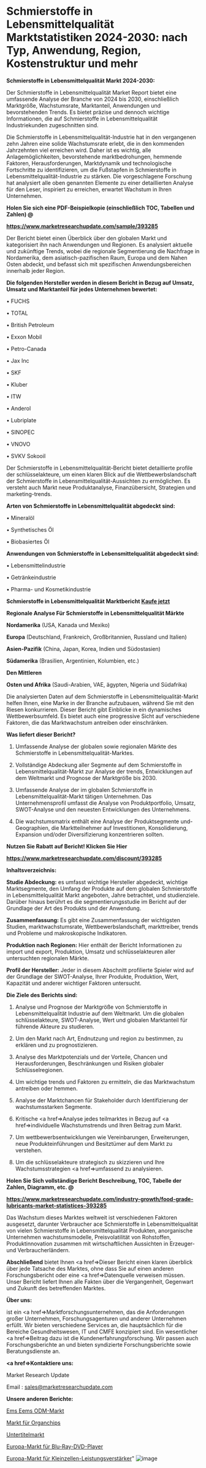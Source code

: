 # Schmierstoffe in Lebensmittelqualität Marktstatistiken 2024-2030: nach Typ, Anwendung, Region, Kostenstruktur und mehr

<strong>Schmierstoffe in Lebensmittelqualität Markt 2024-2030:</strong>

Der Schmierstoffe in Lebensmittelqualität Market Report bietet eine umfassende Analyse der Branche von 2024 bis 2030, einschließlich Marktgröße, Wachstumsrate, Marktanteil, Anwendungen und bevorstehenden Trends. Es bietet präzise und dennoch wichtige Informationen, die auf Schmierstoffe in Lebensmittelqualität Industriekunden zugeschnitten sind.

Die Schmierstoffe in Lebensmittelqualität-Industrie hat in den vergangenen zehn Jahren eine solide Wachstumsrate erlebt, die in den kommenden Jahrzehnten viel erreichen wird. Daher ist es wichtig, alle Anlagemöglichkeiten, bevorstehende marktbedrohungen, hemmende Faktoren, Herausforderungen, Marktdynamik und technologische Fortschritte zu identifizieren, um die Fußstapfen in Schmierstoffe in Lebensmittelqualität-Industrie zu stärken. Die vorgeschlagene Forschung hat analysiert alle oben genannten Elemente zu einer detaillierten Analyse für den Leser, inspiriert zu erreichen, erwartet Wachstum in Ihren Unternehmen.



<strong>Holen Sie sich eine PDF-Beispielkopie (einschließlich TOC, Tabellen und Zahlen) @
</strong>

<strong><a href=https://www.marketresearchupdate.com/sample/393285>

<strong>https://www.marketresearchupdate.com/sample/393285</u></font></a></strong></strong>

Der Bericht bietet einen Überblick über den globalen Markt und kategorisiert ihn nach Anwendungen und Regionen. Es analysiert aktuelle und zukünftige Trends, wobei die regionale Segmentierung die Nachfrage in Nordamerika, dem asiatisch-pazifischen Raum, Europa und dem Nahen Osten abdeckt, und befasst sich mit spezifischen Anwendungsbereichen innerhalb jeder Region.



<strong>Die folgenden Hersteller werden in diesem Bericht in Bezug auf Umsatz, Umsatz und Marktanteil für jedes Unternehmen bewertet:</strong>

• FUCHS

• TOTAL

• British Petroleum

• Exxon Mobil

• Petro-Canada

• Jax Inc

• SKF

• Kluber

• ITW

• Anderol

• Lubriplate

• SINOPEC

• VNOVO

• SVKV Sokooil

Der Schmierstoffe in Lebensmittelqualität-Bericht bietet detaillierte profile der schlüsselakteure, um einen klaren Blick auf die Wettbewerbslandschaft der Schmierstoffe in Lebensmittelqualität-Aussichten zu ermöglichen. Es versteht auch Markt neue Produktanalyse, Finanzübersicht, Strategien und marketing-trends.



<strong>Arten von Schmierstoffe in Lebensmittelqualität abgedeckt sind:</strong>

• Mineralöl

• Synthetisches Öl

• Biobasiertes Öl



<strong>Anwendungen von Schmierstoffe in Lebensmittelqualität abgedeckt sind:</strong>

• Lebensmittelindustrie

• Getränkeindustrie

• Pharma- und Kosmetikindustrie



<strong>Schmierstoffe in Lebensmittelqualität Marktbericht <a href=https://www.marketresearchupdate.com/buynow/393285>Kaufe jetzt</a></strong>



<strong>Regionale Analyse Für Schmierstoffe in Lebensmittelqualität Märkte</strong>



<strong>Nordamerika</strong> (USA, Kanada und Mexiko)



<strong>Europa</strong> (Deutschland, Frankreich, Großbritannien, Russland und Italien)



<strong>Asien-Pazifik</strong> (China, Japan, Korea, Indien und Südostasien)



<strong>Südamerika</strong> (Brasilien, Argentinien, Kolumbien, etc.)



<strong>Den Mittleren</strong> 

<strong>Osten und Afrika</strong> (Saudi-Arabien, VAE, ägypten, Nigeria und Südafrika)

Die analysierten Daten auf dem Schmierstoffe in Lebensmittelqualität-Markt helfen Ihnen, eine Marke in der Branche aufzubauen, während Sie mit den Riesen konkurrieren. Dieser Bericht gibt Einblicke in ein dynamisches Wettbewerbsumfeld. Es bietet auch eine progressive Sicht auf verschiedene Faktoren, die das Marktwachstum antreiben oder einschränken.



<strong>Was liefert dieser Bericht?</strong>

1. Umfassende Analyse der globalen sowie regionalen Märkte des Schmierstoffe in Lebensmittelqualität-Marktes.

2. Vollständige Abdeckung aller Segmente auf dem Schmierstoffe in Lebensmittelqualität-Markt zur Analyse der trends, Entwicklungen auf dem Weltmarkt und Prognose der Marktgröße bis 2030.

3. Umfassende Analyse der im globalen Schmierstoffe in Lebensmittelqualität-Markt tätigen Unternehmen. Das Unternehmensprofil umfasst die Analyse von Produktportfolio, Umsatz, SWOT-Analyse und den neuesten Entwicklungen des Unternehmens.

4. Die wachstumsmatrix enthält eine Analyse der Produktsegmente und-Geographien, die Marktteilnehmer auf Investitionen, Konsolidierung, Expansion und/oder Diversifizierung konzentrieren sollten.



<strong>Nutzen Sie Rabatt auf Bericht! Klicken Sie Hier
</strong>

<strong><a href=https://www.marketresearchupdate.com/discount/393285>https://www.marketresearchupdate.com/discount/393285</b></u></font></strong></a>



<strong>Inhaltsverzeichnis:</strong>



<strong>Studie Abdeckung:</strong> es umfasst wichtige Hersteller abgedeckt, wichtige Marktsegmente, den Umfang der Produkte auf dem globalen Schmierstoffe in Lebensmittelqualität Markt angeboten, Jahre betrachtet, und studienziele. Darüber hinaus berührt es die segmentierungsstudie im Bericht auf der Grundlage der Art des Produkts und der Anwendung.



<strong>Zusammenfassung:</strong> Es gibt eine Zusammenfassung der wichtigsten Studien, marktwachstumsrate, Wettbewerbslandschaft, markttreiber, trends und Probleme und makroskopische Indikatoren.



<strong>Produktion nach Regionen:</strong> Hier enthält der Bericht Informationen zu import und export, Produktion, Umsatz und schlüsselakteuren aller untersuchten regionalen Märkte.



<strong>Profil der Hersteller:</strong> Jeder in diesem Abschnitt profilierte Spieler wird auf der Grundlage der SWOT-Analyse, Ihrer Produkte, Produktion, Wert, Kapazität und anderer wichtiger Faktoren untersucht.



<strong>Die Ziele des Berichts sind:</strong>

1) Analyse und Prognose der Marktgröße von Schmierstoffe in Lebensmittelqualität Industrie auf dem Weltmarkt.
Um die globalen schlüsselakteure, SWOT-Analyse, Wert und globalen Marktanteil für führende Akteure zu studieren.

2) Um den Markt nach Art, Endnutzung und region zu bestimmen, zu erklären und zu prognostizieren.

3) Analyse des Marktpotenzials und der Vorteile, Chancen und Herausforderungen, Beschränkungen und Risiken globaler Schlüsselregionen.

4) Um wichtige trends und Faktoren zu ermitteln, die das Marktwachstum antreiben oder hemmen.

5) Analyse der Marktchancen für Stakeholder durch Identifizierung der wachstumsstarken Segmente.

6) Kritische <a href=>Analyse</a> jedes teilmarktes in Bezug auf <a href=>individuelle</a> Wachstumstrends und Ihren Beitrag zum Markt.

7) Um wettbewerbsentwicklungen wie Vereinbarungen, Erweiterungen, neue Produkteinführungen und Besitztümer auf dem Markt zu verstehen.

8) Um die schlüsselakteure strategisch zu skizzieren und Ihre Wachstumsstrategien <a href=>umfassend</a> zu analysieren.



<strong>Holen Sie Sich vollständige Bericht Beschreibung, TOC, Tabelle der Zahlen, Diagramm, etc. @ </strong>

<strong><a href=https://www.marketresearchupdate.com/industry-growth/food-grade-lubricants-market-statistices-393285>https://www.marketresearchupdate.com/industry-growth/food-grade-lubricants-market-statistices-393285</a></font></strong>

Das Wachstum dieses Marktes weltweit ist verschiedenen Faktoren ausgesetzt, darunter Verbraucher ace Schmierstoffe in Lebensmittelqualität von vielen Schmierstoffe in Lebensmittelqualität Produkten, anorganische Unternehmen wachstumsmodelle, Preisvolatilität von Rohstoffen, Produktinnovation zusammen mit wirtschaftlichen Aussichten in Erzeuger-und Verbraucherländern.



<strong>Abschließend</strong> bietet Ihnen <a href=>Dieser</a> Bericht einen klaren überblick über jede Tatsache des Marktes, ohne dass Sie auf einen anderen Forschungsbericht oder eine <a href=>Datenquelle</a> verweisen müssen. Unser Bericht liefert Ihnen alle Fakten über die Vergangenheit, Gegenwart und Zukunft des betreffenden Marktes.



<strong>Über uns:</strong>

 ist ein <a href=>Marktfors</a>chungsunternehmen, das die Anforderungen großer Unternehmen, Forschungsagenturen und anderer Unternehmen erfüllt. Wir bieten verschiedene Services an, die hauptsächlich für die Bereiche Gesundheitswesen, IT und CMFE konzipiert sind. Ein wesentlicher <a href=>Beitrag</a> dazu ist die Kundenerfahrungsforschung. Wir passen auch Forschungsberichte an und bieten syndizierte Forschungsberichte sowie Beratungsdienste an.



<strong><a href=>Kontaktiere uns:</a></strong>

Market Research Update

Email : sales@marketresearchupdate.com



<strong>Unsere anderen Berichte:</strong>

<a href=https://www.linkedin.com/pulse/ems-eems-odm-market-2023-trends-new-research>Ems Eems ODM-Markt</a>

<a href=https://www.linkedin.com/pulse/organ-chips-market-size-share-outlook-growth>Markt für Organchips</a>

<a href=https://www.linkedin.com/pulse/subtitle-market-analysis-segment-region-growth>Untertitelmarkt</a>

<a href=https://www.linkedin.com/pulse/europe-blu-ray-dvd-player-market-2023-comprehensive>Europa-Markt für Blu-Ray-DVD-Player</a>

<a href=https://www.linkedin.com/pulse/europe-small-cell-power-amplifiers-market-size-2023-top>Europa-Markt für Kleinzellen-Leistungsverstärker</a>"
![image](https://github.com/meghapanth/markettrends/assets/163847665/2f35ef7a-1be8-4076-965f-8d1b33550bf8)
